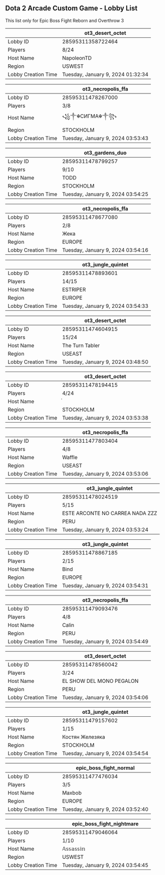 ## Dota 2 Arcade Custom Game - Lobby List

This list only for Epic Boss Fight Reborn and Overthrow 3

|  | ot3_desert_octet |
| ------ | ------ |
| Lobby ID | 28595311358722464 |
| Players | 8/24 |
| Host Name | NapoleonTD |
| Region | USWEST |
| Lobby Creation Time | Tuesday, January 9, 2024 01:32:34 |


|  | ot3_necropolis_ffa |
| ------ | ------ |
| Lobby ID | 28595311478267000 |
| Players | 3/8 |
| Host Name | ꧁༒☬СИГМА☬༒꧂ |
| Region | STOCKHOLM |
| Lobby Creation Time | Tuesday, January 9, 2024 03:53:43 |


|  | ot3_gardens_duo |
| ------ | ------ |
| Lobby ID | 28595311478799257 |
| Players | 9/10 |
| Host Name | TODD |
| Region | STOCKHOLM |
| Lobby Creation Time | Tuesday, January 9, 2024 03:54:25 |


|  | ot3_necropolis_ffa |
| ------ | ------ |
| Lobby ID | 28595311478677080 |
| Players | 2/8 |
| Host Name | Жека |
| Region | EUROPE |
| Lobby Creation Time | Tuesday, January 9, 2024 03:54:16 |


|  | ot3_jungle_quintet |
| ------ | ------ |
| Lobby ID | 28595311478893601 |
| Players | 14/15 |
| Host Name | ESTRIPER |
| Region | EUROPE |
| Lobby Creation Time | Tuesday, January 9, 2024 03:54:33 |


|  | ot3_desert_octet |
| ------ | ------ |
| Lobby ID | 28595311474604915 |
| Players | 15/24 |
| Host Name | The Turn Tabler |
| Region | USEAST |
| Lobby Creation Time | Tuesday, January 9, 2024 03:48:50 |


|  | ot3_desert_octet |
| ------ | ------ |
| Lobby ID | 28595311478194415 |
| Players | 4/24 |
| Host Name | ๋ |
| Region | STOCKHOLM |
| Lobby Creation Time | Tuesday, January 9, 2024 03:53:38 |


|  | ot3_necropolis_ffa |
| ------ | ------ |
| Lobby ID | 28595311477803404 |
| Players | 4/8 |
| Host Name | Waffle |
| Region | USEAST |
| Lobby Creation Time | Tuesday, January 9, 2024 03:53:06 |


|  | ot3_jungle_quintet |
| ------ | ------ |
| Lobby ID | 28595311478024519 |
| Players | 5/15 |
| Host Name | ESTE ARCONTE NO CARREA NADA ZZZ |
| Region | PERU |
| Lobby Creation Time | Tuesday, January 9, 2024 03:53:24 |


|  | ot3_jungle_quintet |
| ------ | ------ |
| Lobby ID | 28595311478867185 |
| Players | 2/15 |
| Host Name | Bind |
| Region | EUROPE |
| Lobby Creation Time | Tuesday, January 9, 2024 03:54:31 |


|  | ot3_necropolis_ffa |
| ------ | ------ |
| Lobby ID | 28595311479093476 |
| Players | 4/8 |
| Host Name | Calin |
| Region | PERU |
| Lobby Creation Time | Tuesday, January 9, 2024 03:54:49 |


|  | ot3_desert_octet |
| ------ | ------ |
| Lobby ID | 28595311478560042 |
| Players | 3/24 |
| Host Name | EL SHOW DEL MONO PEGALON |
| Region | PERU |
| Lobby Creation Time | Tuesday, January 9, 2024 03:54:06 |


|  | ot3_jungle_quintet |
| ------ | ------ |
| Lobby ID | 28595311479157602 |
| Players | 1/15 |
| Host Name | Костян Железяка |
| Region | STOCKHOLM |
| Lobby Creation Time | Tuesday, January 9, 2024 03:54:54 |


|  | epic_boss_fight_normal |
| ------ | ------ |
| Lobby ID | 28595311477476034 |
| Players | 3/5 |
| Host Name | Maxbob |
| Region | EUROPE |
| Lobby Creation Time | Tuesday, January 9, 2024 03:52:40 |


|  | epic_boss_fight_nightmare |
| ------ | ------ |
| Lobby ID | 28595311479046064 |
| Players | 1/10 |
| Host Name | 𝔸𝕤𝕤𝕒𝕤𝕤𝕚𝕟 |
| Region | USWEST |
| Lobby Creation Time | Tuesday, January 9, 2024 03:54:45 |


